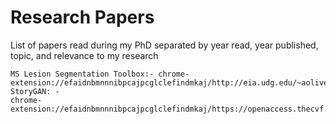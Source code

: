 # Research Papers
List of papers read during my PhD separated by year read, year published, topic, and relevance to my research

```
MS Lesion Segmentation Toolbox:- chrome-extension://efaidnbmnnnibpcajpcglclefindmkaj/http://eia.udg.edu/~aoliver/publications/nr15.pdf
StoryGAN: - 
chrome-extension://efaidnbmnnnibpcajpcglclefindmkaj/https://openaccess.thecvf.com/content_CVPR_2019/papers/Li_StoryGAN_A_Sequential_Conditional_GAN_for_Story_Visualization_CVPR_2019_paper.pdf
```
